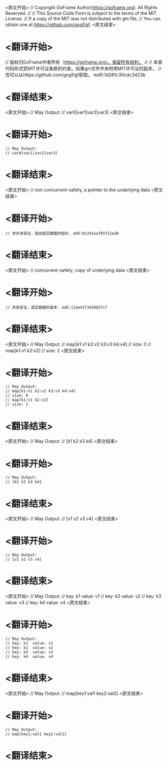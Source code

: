 
<原文开始>
// Copyright GoFrame Author(https://goframe.org). All Rights Reserved.
//
// This Source Code Form is subject to the terms of the MIT License.
// If a copy of the MIT was not distributed with gm file,
// You can obtain one at https://github.com/gogf/gf.
<原文结束>

# <翻译开始>
// 版权归GoFrame作者所有（https://goframe.org）。保留所有权利。
//
// 本源代码形式受MIT许可证条款的约束。如果gm文件中未附带MIT许可证的副本，
// 您可以从https://github.com/gogf/gf获取。 md5:1d281c30cdc3423b
# <翻译结束>


<原文开始>
	// May Output:
	// var0|var1|var2|var3|
<原文结束>

# <翻译开始>
	// May Output:
	// var0|var1|var2|var3|
# <翻译结束>


<原文开始>
// non concurrent-safety, a pointer to the underlying data
<原文结束>

# <翻译开始>
	// 非并发安全，指向底层数据的指针. md5:0c201eaf65f11ed8
# <翻译结束>


<原文开始>
// concurrent-safety, copy of underlying data
<原文结束>

# <翻译开始>
	// 并发安全，底层数据的副本. md5:114a4273430037c7
# <翻译结束>


<原文开始>
	// May Output:
	// map[k1:v1 k2:v2 k3:v3 k4:v4]
	// size: 0
	// map[k1:v1 k2:v2]
	// size: 2
<原文结束>

# <翻译开始>
	// May Output:
	// map[k1:v1 k2:v2 k3:v3 k4:v4]
	// size: 0
	// map[k1:v1 k2:v2]
	// size: 2
# <翻译结束>


<原文开始>
	// May Output:
	// [k1 k2 k3 k4]
<原文结束>

# <翻译开始>
	// May Output:
	// [k1 k2 k3 k4]
# <翻译结束>


<原文开始>
	// May Output:
	// [v1 v2 v3 v4]
<原文结束>

# <翻译开始>
	// May Output:
	// [v1 v2 v3 v4]
# <翻译结束>


<原文开始>
	// May Output:
	// key: k1  value: v1
	// key: k2  value: v2
	// key: k3  value: v3
	// key: k4  value: v4
<原文结束>

# <翻译开始>
	// May Output:
	// key: k1  value: v1
	// key: k2  value: v2
	// key: k3  value: v3
	// key: k4  value: v4
# <翻译结束>


<原文开始>
	// May Output:
	// map[key1:val1 key2:val2]
<原文结束>

# <翻译开始>
	// May Output:
	// map[key1:val1 key2:val2]
# <翻译结束>

